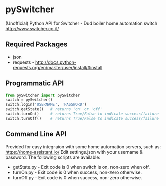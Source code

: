 # pySwitcher
(Unofficial) Python API for Switcher - Dud boiler home automation switch http://www.switcher.co.il/

Required Packages
-----------------
* json
* requests - http://docs.python-requests.org/en/master/user/install/#install

Programmatic API
----------------

```python
from pySwitcher import pySwitcher
switch = pySwitcher()
switch.login('USERNAME', 'PASSWORD')
switch.getState()   # returns 'on' or 'off'
switch.turnOn()     # returns True/False to indicate success/failure
switch.turnOff()    # returns True/False to indicate success/failure
```

Command Line API
----------------
Provided for easy integraion with some home automation servers, such as: https://home-assistant.io/
Edit settings.json with your username & password. The following scripts are available:

* getState.py - Exit code is 0 when switch is on, non-zero when off.
* turnOn.py - Exit code is 0 when success, non-zero otherwise.
* turnOff.py - Exit code is 0 when success, non-zero otherwise.